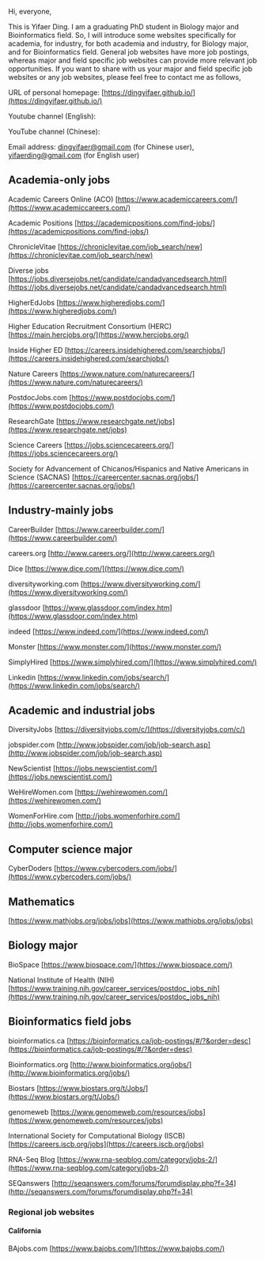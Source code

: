Hi, everyone,

This is Yifaer Ding.  I am a graduating PhD student in Biology major and Bioinformatics field. So, I will introduce some websites specifically for academia, for industry, for both academia and industry, for Biology major, and for Bioinformatics field. General job websites have more job postings, whereas major and field specific job websites can provide more relevant job opportunities.  If you want to share with us your major and field specific job websites or any job websites, please feel free to contact me as follows, 



URL of personal homepage: [https://dingyifaer.github.io/](https://dingyifaer.github.io/)

Youtube channel (English): 

YouTube channel (Chinese):

Email address: dingyifaer@gmail.com (for Chinese user), yifaerding@gmail.com (for English user)



## Academia-only jobs

Academic Careers Online (ACO) [https://www.academiccareers.com/](https://www.academiccareers.com/)

Academic Positions [https://academicpositions.com/find-jobs/](https://academicpositions.com/find-jobs/)

ChronicleVitae [https://chroniclevitae.com/job_search/new](https://chroniclevitae.com/job_search/new)

Diverse jobs [https://jobs.diversejobs.net/candidate/candadvancedsearch.html](https://jobs.diversejobs.net/candidate/candadvancedsearch.html)

HigherEdJobs [https://www.higheredjobs.com/](https://www.higheredjobs.com/)

Higher Education Recruitment Consortium (HERC) [https://main.hercjobs.org/](https://www.hercjobs.org/)

Inside Higher ED [https://careers.insidehighered.com/searchjobs/](https://careers.insidehighered.com/searchjobs/)

Nature Careers [https://www.nature.com/naturecareers/](https://www.nature.com/naturecareers/)

PostdocJobs.com [https://www.postdocjobs.com/](https://www.postdocjobs.com/)

ResearchGate [https://www.researchgate.net/jobs](https://www.researchgate.net/jobs)

Science Careers [https://jobs.sciencecareers.org/](https://jobs.sciencecareers.org/)

Society for Advancement of Chicanos/Hispanics and Native Americans in Science (SACNAS) [https://careercenter.sacnas.org/jobs/](https://careercenter.sacnas.org/jobs/)



## Industry-mainly jobs

CareerBuilder [https://www.careerbuilder.com/](https://www.careerbuilder.com/)

careers.org [http://www.careers.org/](http://www.careers.org/)

Dice [https://www.dice.com/](https://www.dice.com/)

diversityworking.com [https://www.diversityworking.com/](https://www.diversityworking.com/)

glassdoor [https://www.glassdoor.com/index.htm](https://www.glassdoor.com/index.htm)

indeed [https://www.indeed.com/](https://www.indeed.com/)

Monster [https://www.monster.com/](https://www.monster.com/)

SimplyHired [https://www.simplyhired.com/](https://www.simplyhired.com/)

Linkedin [https://www.linkedin.com/jobs/search/](https://www.linkedin.com/jobs/search/)



## Academic and industrial jobs

DiversityJobs [https://diversityjobs.com/c/](https://diversityjobs.com/c/)

jobspider.com [http://www.jobspider.com/job/job-search.asp](http://www.jobspider.com/job/job-search.asp)

NewScientist [https://jobs.newscientist.com/](https://jobs.newscientist.com/)

WeHireWomen.com [https://wehirewomen.com/](https://wehirewomen.com/)

WomenForHire.com [http://jobs.womenforhire.com/](http://jobs.womenforhire.com/)



## Computer science major

CyberDoders [https://www.cybercoders.com/jobs/](https://www.cybercoders.com/jobs/)

## Mathematics

[https://www.mathjobs.org/jobs/jobs](https://www.mathjobs.org/jobs/jobs)



## Biology major

BioSpace [https://www.biospace.com/](https://www.biospace.com/)

National Institute of Health (NIH) [https://www.training.nih.gov/career_services/postdoc_jobs_nih](https://www.training.nih.gov/career_services/postdoc_jobs_nih)



## Bioinformatics field jobs

bioinformatics.ca [https://bioinformatics.ca/job-postings/#/?&order=desc](https://bioinformatics.ca/job-postings/#/?&order=desc)

Bioinformatics.org [http://www.bioinformatics.org/jobs/](http://www.bioinformatics.org/jobs/)

Biostars [https://www.biostars.org/t/Jobs/](https://www.biostars.org/t/Jobs/)

genomeweb [https://www.genomeweb.com/resources/jobs](https://www.genomeweb.com/resources/jobs)

International Society for Computational Biology (ISCB) [https://careers.iscb.org/jobs](https://careers.iscb.org/jobs)

RNA-Seq Blog [https://www.rna-seqblog.com/category/jobs-2/](https://www.rna-seqblog.com/category/jobs-2/)

SEQanswers [http://seqanswers.com/forums/forumdisplay.php?f=34](http://seqanswers.com/forums/forumdisplay.php?f=34)



### Regional job websites

#### California

BAjobs.com [https://www.bajobs.com/](https://www.bajobs.com/)

